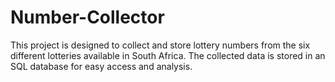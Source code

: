 # Number-Collector
This project is designed to collect and store lottery numbers from the six different lotteries available in South Africa. The collected data is stored in an SQL database for easy access and analysis.
